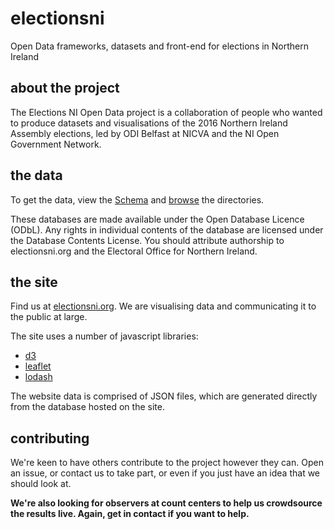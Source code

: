 # electionsni
Open Data frameworks, datasets and front-end for elections in Northern Ireland

## about the project
The Elections NI Open Data project is a collaboration of people who wanted to produce datasets and visualisations of the 2016 Northern Ireland Assembly elections, led by ODI Belfast at NICVA and the NI Open Government Network.

## the data
To get the data, view the [Schema](https://github.com/NICVA/electionsni/blob/master/schema.md) and [browse](http://electionsni.org.s3-website-eu-west-1.amazonaws.com/data/) the directories.

These databases are made available under the Open Database Licence (ODbL). Any rights in individual contents of the database are licensed under the Database Contents License. You should attribute authorship to electionsni.org and the Electoral Office for Northern Ireland.

## the site
Find us at [electionsni.org](http://electionsni.org). We are visualising data and communicating it to the public at large.

The site uses a number of javascript libraries:
* [d3](https://d3js.org/)
* [leaflet](http://leafletjs.com/)
* [lodash](https://lodash.com/)

The website data is comprised of JSON files, which are generated directly from the database hosted on the site.

## contributing
We're keen to have others contribute to the project however they can. Open an issue, or contact us to take part, or even if you just have an idea that we should look at.

**We're also looking for observers at count centers to help us crowdsource the results live. Again, get in contact if you want to help.**
